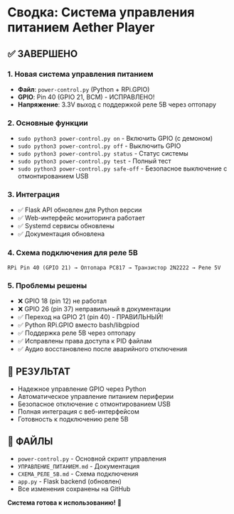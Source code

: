 # Сводка: Система управления питанием Aether Player

## ✅ ЗАВЕРШЕНО

### 1. Новая система управления питанием
- **Файл**: `power-control.py` (Python + RPi.GPIO)
- **GPIO**: Pin 40 (GPIO 21, BCM) - ИСПРАВЛЕНО!
- **Напряжение**: 3.3V выход с поддержкой реле 5В через оптопару

### 2. Основные функции
- `sudo python3 power-control.py on` - Включить GPIO (с демоном)
- `sudo python3 power-control.py off` - Выключить GPIO
- `sudo python3 power-control.py status` - Статус системы
- `sudo python3 power-control.py test` - Полный тест
- `sudo python3 power-control.py safe-off` - Безопасное выключение с отмонтированием USB

### 3. Интеграция
- ✅ Flask API обновлен для Python версии
- ✅ Web-интерфейс мониторинга работает
- ✅ Systemd сервисы обновлены
- ✅ Документация обновлена

### 4. Схема подключения для реле 5В
```
RPi Pin 40 (GPIO 21) → Оптопара PC817 → Транзистор 2N2222 → Реле 5V
```

### 5. Проблемы решены
- ❌ GPIO 18 (pin 12) не работал
- ❌ GPIO 26 (pin 37) неправильный в документации
- ✅ Переход на GPIO 21 (pin 40) - ПРАВИЛЬНЫЙ!
- ✅ Python RPi.GPIO вместо bash/libgpiod
- ✅ Поддержка реле 5В через оптопару
- ✅ Исправлены права доступа к PID файлам
- ✅ Аудио восстановлено после аварийного отключения

## 🎯 РЕЗУЛЬТАТ
- Надежное управление GPIO через Python
- Автоматическое управление питанием периферии
- Безопасное отключение с отмонтированием USB
- Полная интеграция с веб-интерфейсом
- Готовность к подключению реле 5В

## 📁 ФАЙЛЫ
- `power-control.py` - Основной скрипт управления
- `УПРАВЛЕНИЕ_ПИТАНИЕМ.md` - Документация
- `СХЕМА_РЕЛЕ_5В.md` - Схема подключения
- `app.py` - Flask backend (обновлен)
- Все изменения сохранены на GitHub

**Система готова к использованию!** 🚀
